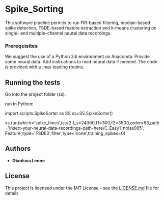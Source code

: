 # Spike_Sorting

This software pipeline permits to run FIR-based filtering, median-based spike detection, FSDE-based feature extraction and k-means clustering 
on single- and multiple-channel neural data recordings.

### Prerequisites

We suggest the use of a Python 3.6 environment on Anaconda.
Provide some neural data. Add instructions to read neural data if needed. 
The code is provided with a .mat-loading routine.

## Running the tests

Go into the project folder (ss).

run in Python:

import scripts.SpikeSorter as SS
ss=SS.SpikeSorter()

ss.run(which='spike_times',ist=2,f_s=24000,f1=300,f2=3500,order=63,path='insert-your-neural-data-recordings-path-here/C_Easy1_noise005',
            Feature_type='FSDE3',filter_type='none',training_spikes=0)

## Authors

* **Gianluca Leone**

## License

This project is licensed under the MIT License - see the [LICENSE.md](LICENSE.md) file for details
